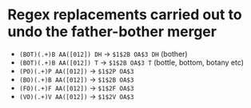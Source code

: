 # Regex replacements carried out to undo the father-bother merger

* `(BOT)(.+)B AA([012]) DH` -> `$1$2B OA$3 DH` (bother)
* `(BOT)(.+)B AA([012]) T` -> `$1$2B OA$3 T` (bottle, bottom, botany etc)
* `(PO)(.+)P AA([012])` -> `$1$2P OA$3`
* `(BO)(.+)B AA([012])` -> `$1$2B OA$3`
* `(FO)(.+)F AA([012])` -> `$1$2F OA$3`
* `(VO)(.+)V AA([012])` -> `$1$2V OA$3`
